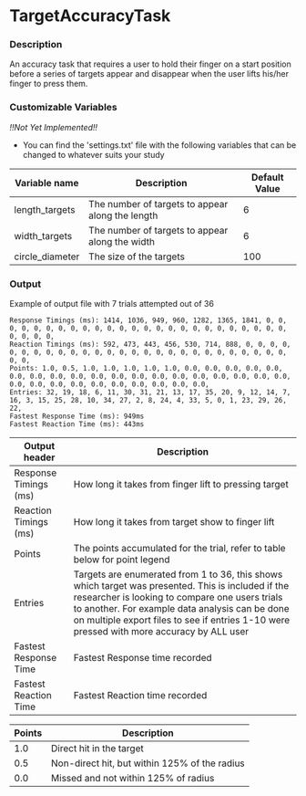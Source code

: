 TargetAccuracyTask
==============

### Description
An accuracy task that requires a user to hold their finger on a start position before a series of targets appear and disappear when the user lifts his/her finger to press them.

### Customizable Variables
*!!Not Yet Implemented!!*
- You can find the 'settings.txt' file with the following variables that can be changed to whatever suits your study

| Variable name | Description | Default Value |
| --- | --- | ------------- |
| length_targets | The number of targets to appear along the length | 6 |
| width_targets | The number of targets to appear along the width | 6 |
| circle_diameter | The size of the targets | 100 |

### Output
Example of output file with 7 trials attempted out of 36
```
Response Timings (ms): 1414, 1036, 949, 960, 1282, 1365, 1841, 0, 0, 0, 0, 0, 0, 0, 0, 0, 0, 0, 0, 0, 0, 0, 0, 0, 0, 0, 0, 0, 0, 0, 0, 0, 0, 0, 0, 0, 
Reaction Timings (ms): 592, 473, 443, 456, 530, 714, 888, 0, 0, 0, 0, 0, 0, 0, 0, 0, 0, 0, 0, 0, 0, 0, 0, 0, 0, 0, 0, 0, 0, 0, 0, 0, 0, 0, 0, 0, 
Points: 1.0, 0.5, 1.0, 1.0, 1.0, 1.0, 1.0, 0.0, 0.0, 0.0, 0.0, 0.0, 0.0, 0.0, 0.0, 0.0, 0.0, 0.0, 0.0, 0.0, 0.0, 0.0, 0.0, 0.0, 0.0, 0.0, 0.0, 0.0, 0.0, 0.0, 0.0, 0.0, 0.0, 0.0, 0.0, 0.0, 
Entries: 32, 19, 18, 6, 11, 30, 31, 21, 13, 17, 35, 20, 9, 12, 14, 7, 16, 3, 15, 25, 28, 10, 34, 27, 2, 8, 24, 4, 33, 5, 0, 1, 23, 29, 26, 22, 
Fastest Response Time (ms): 949ms
Fastest Reaction Time (ms): 443ms 
```
| Output header | Description |
| --- | --- |
| Response Timings (ms) | How long it takes from finger lift to pressing target |
| Reaction Timings (ms) | How long it takes from target show to finger lift |
| Points | The points accumulated for the trial, refer to table below for point legend |
| Entries | Targets are enumerated from 1 to 36, this shows which target was presented. This is included if the researcher is looking to compare one users trials to another. For example data analysis can be done on multiple export files to see if entries 1-10 were pressed with more accuracy by ALL user |
| Fastest Response Time | Fastest Response time recorded |
| Fastest Reaction Time | Fastest Reaction time recorded |

| Points | Description |
| --- | --- |
| 1.0 | Direct hit in the target |
| 0.5 | Non-direct hit, but within 125% of the radius |
| 0.0 | Missed and not within 125% of radius |

